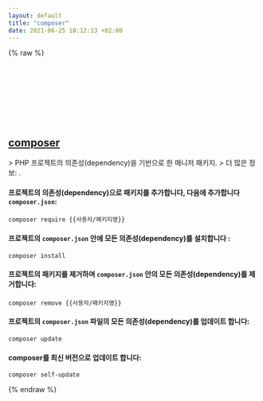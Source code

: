 ```yaml
---
layout: default
title: "composer"
date: 2021-06-25 18:12:13 +02:00
---
```

{% raw %}
<h2 id="composer">
  <a href="/ko/common/composer.html">composer</a> <a href="#composer"><svg class="icon">
    <use href="/assets/images/unicode_sprite.svg#link" />
  </svg></a>
</h2>
> PHP 프로젝트의 의존성(dependency)을 기반으로 한 매니저 패키지.
> 더 많은 정보: <https://getcomposer.org/>.

#### 프로젝트의 의존성(dependency)으로 패키지를 추가합니다, 다음에 추가합니다 `composer.json`:
```shell
composer require {{사용자/패키지명}}
```
#### 프로젝트의 `composer.json` 안에 모든 의존성(dependency)를 설치합니다 :
```shell
composer install
```
#### 프로젝트의 패키지를 제거하며 `composer.json` 안의 모든 의존성(dependency)를 제거합니다:
```shell
composer remove {{사용자/패키지명}}
```
#### 프로젝트의 `composer.json` 파일의 모든 의존성(dependency)를 업데이트 합니다:
```shell
composer update
```
#### composer를 최신 버전으로 업데이트 합니다:
```shell
composer self-update
```
{% endraw %}